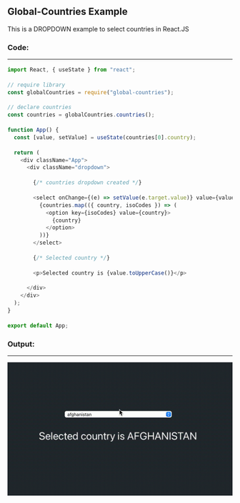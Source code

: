 ## Global-Countries Example

This is a DROPDOWN example to select countries in React.JS

### Code:

---

```javascript
import React, { useState } from "react";

// require library
const globalCountries = require("global-countries");

// declare countries
const countries = globalCountries.countries();

function App() {
  const [value, setValue] = useState(countries[0].country);

  return (
    <div className="App">
      <div className="dropdown">

        {/* countries dropdown created */}

        <select onChange={(e) => setValue(e.target.value)} value={value}>
          {countries.map(({ country, isoCodes }) => (
            <option key={isoCodes} value={country}>
              {country}
            </option>
          ))}
        </select>

        {/* Selected country */}

        <p>Selected country is {value.toUpperCase()}</p>

      </div>
    </div>
  );
}

export default App;
```

### Output:

---

![Dropdown Example](./public/assets/dropdown-example.gif)
